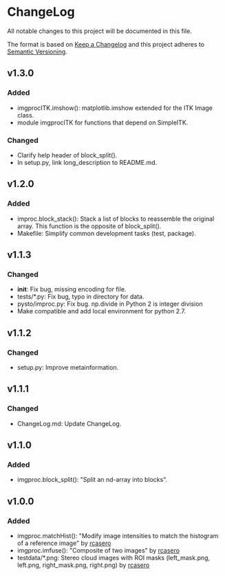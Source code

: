 # ChangeLog
All notable changes to this project will be documented in this file.

The format is based on [Keep a Changelog](http://keepachangelog.com/)
and this project adheres to [Semantic Versioning](http://semver.org/).

## v1.3.0
### Added

- imgprocITK.imshow(): matplotlib.imshow extended for the ITK Image class.
- module imgprocITK for functions that depend on SimpleITK.

### Changed

- Clarify help header of block_split().
- In setup.py, link long_description to README.md.

## v1.2.0
### Added

- improc.block_stack(): Stack a list of blocks to reassemble the
  original array. This function is the opposite of block_split().
- Makefile: Simplify common development tasks (test, package).

## v1.1.3
### Changed

- __init__: Fix bug, missing encoding for file.
- tests/*.py: Fix bug, typo in directory for data.
- pysto/improc.py: Fix bug. np.divide in Python 2 is integer division
- Make compatible and add local environment for python 2.7.

## v1.1.2
### Changed

- setup.py: Improve metainformation.

## v1.1.1
### Changed

- ChangeLog.md: Update ChangeLog.

## v1.1.0
### Added

- imgproc.block_split(): "Split an nd-array into blocks".

## v1.0.0
### Added

- imgproc.matchHist(): "Modify image intensities to match the
  histogram of a reference image" by
  [rcasero](https://github.com/rcasero)
- imgproc.imfuse(): "Composite of two images" by
  [rcasero](https://github.com/rcasero)
- testdata/*.png: Stereo cloud images with ROI masks (left_mask.png,
  left.png, right_mask.png, right.png) by
  [rcasero](https://github.com/rcasero)

